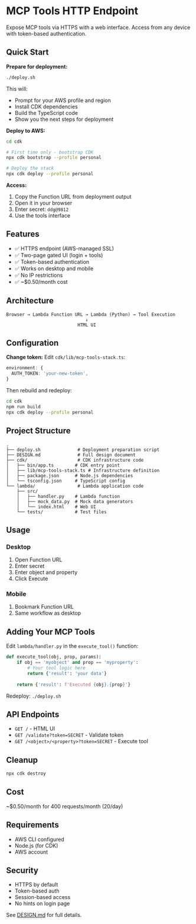 # MCP Tools HTTP Endpoint

Expose MCP tools via HTTPS with a web interface. Access from any device with token-based authentication.

## Quick Start

**Prepare for deployment:**
```bash
./deploy.sh
```

This will:
- Prompt for your AWS profile and region
- Install CDK dependencies
- Build the TypeScript code
- Show you the next steps for deployment

**Deploy to AWS:**
```bash
cd cdk

# First time only - bootstrap CDK
npx cdk bootstrap --profile personal

# Deploy the stack
npx cdk deploy --profile personal
```

**Access:**
1. Copy the Function URL from deployment output
2. Open it in your browser
3. Enter secret: `ddg@9812`
4. Use the tools interface

## Features

- ✅ HTTPS endpoint (AWS-managed SSL)
- ✅ Two-page gated UI (login + tools)
- ✅ Token-based authentication
- ✅ Works on desktop and mobile
- ✅ No IP restrictions
- ✅ ~$0.50/month cost

## Architecture

```
Browser → Lambda Function URL → Lambda (Python) → Tool Execution
                              ↓
                           HTML UI
```

## Configuration

**Change token:**
Edit `cdk/lib/mcp-tools-stack.ts`:
```typescript
environment: {
  AUTH_TOKEN: 'your-new-token',
}
```

Then rebuild and redeploy:
```bash
cd cdk
npm run build
npx cdk deploy --profile personal
```

## Project Structure

```
.
├── deploy.sh              # Deployment preparation script
├── DESIGN.md              # Full design document
├── cdk/                   # CDK infrastructure code
│   ├── bin/app.ts        # CDK entry point
│   ├── lib/mcp-tools-stack.ts # Infrastructure definition
│   ├── package.json      # Node.js dependencies
│   └── tsconfig.json     # TypeScript config
└── lambda/                # Lambda application code
    ├── src/
    │   ├── handler.py    # Lambda function
    │   ├── mock_data.py  # Mock data generators
    │   └── index.html    # Web UI
    └── tests/            # Test files
```

## Usage

### Desktop
1. Open Function URL
2. Enter secret
3. Enter object and property
4. Click Execute

### Mobile
1. Bookmark Function URL
2. Same workflow as desktop

## Adding Your MCP Tools

Edit `lambda/handler.py` in the `execute_tool()` function:

```python
def execute_tool(obj, prop, params):
    if obj == 'myobject' and prop == 'myproperty':
        # Your tool logic here
        return {'result': 'your data'}
    
    return {'result': f'Executed {obj}.{prop}'}
```

Redeploy: `./deploy.sh`

## API Endpoints

- `GET /` - HTML UI
- `GET /validate?token=SECRET` - Validate token
- `GET /<object>/<property>?token=SECRET` - Execute tool

## Cleanup

```bash
npx cdk destroy
```

## Cost

~$0.50/month for 400 requests/month (20/day)

## Requirements

- AWS CLI configured
- Node.js (for CDK)
- AWS account

## Security

- HTTPS by default
- Token-based auth
- Session-based access
- No hints on login page

See [DESIGN.md](DESIGN.md) for full details.
